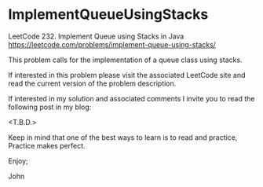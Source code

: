 # ImplementQueueUsingStacks
LeetCode 232. Implement Queue using Stacks in Java
https://leetcode.com/problems/implement-queue-using-stacks/

This problem calls for the implementation of a queue class
using stacks.

If interested in this problem please visit the associated 
LeetCode site and read the current version of the problem 
description.

If interested in my solution and associated comments I 
invite you to read the following post in my blog:

<T.B.D.>

Keep in mind that one of the best ways to learn is to read 
and practice, Practice makes perfect.

Enjoy;

John
